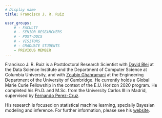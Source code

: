 ```yaml
---
# Display name
title: Francisco J. R. Ruiz

user_groups:
    # - FACULTY
    # - SENIOR RESEARCHERS
    # - POST-DOCS
    # - VISITORS
    # - GRADUATE STUDENTS
    - PREVIOUS MEMBER
---
```


Francisco J. R. Ruiz is a Postdoctoral Research Scientist with [David Blei](http://www.cs.columbia.edu/~blei/) at the Data Science Institute and the Department of Computer Science at Columbia University, and with [Zoubin Ghahramani](http://mlg.eng.cam.ac.uk/zoubin/) at the Engineering Department of the University of Cambridge. He currently holds a Global Marie Curie Fellowship in the context of the E.U. Horizon 2020 program. He completed his Ph.D. and M.Sc. from the University Carlos III in Madrid, supervised by [Fernando Perez-Cruz](http://www.tsc.uc3m.es/~fernando).

His research is focused on statistical machine learning, specially Bayesian modeling and inference. For further information, please see his [website](http://franrruiz.github.io/).